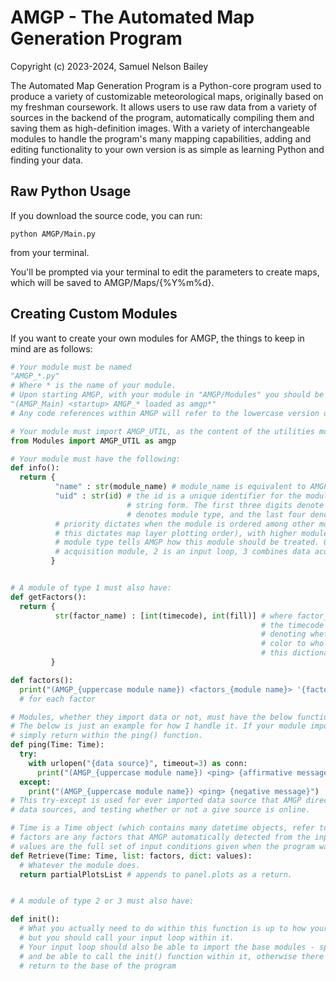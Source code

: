 # AMGP - The Automated Map Generation Program
Copyright (c) 2023-2024, Samuel Nelson Bailey
  
The Automated Map Generation Program is a Python-core program used to produce a variety of customizable meteorological maps, originally based on my freshman coursework. It allows users to use raw data from a variety of sources in the backend of the program, automatically compiling them and saving them as high-definition images. With a variety of interchangeable modules to handle the program's many mapping capabilities, adding and editing functionality to your own version is as simple as learning Python and finding your data.

## Raw Python Usage
If you download the source code, you can run:
```
python AMGP/Main.py
```
from your terminal.

You'll be prompted via your terminal to edit the parameters to create maps, which will be saved to AMGP/Maps/{%Y%m%d}.

## Creating Custom Modules
If you want to create your own modules for AMGP, the things to keep in mind are as follows:

~~~python
# Your module must be named
"AMGP_*.py"
# Where * is the name of your module.
# Upon starting AMGP, with your module in "AMGP/Modules" you should be greeted by a message stating
"(AMGP_Main) <startup> AMGP_* loaded as amgp*"
# Any code references within AMGP will refer to the lowercase version of the module name, without the underscore.

# Your module must import AMGP_UTIL, as the content of the utilities module is vital to everything AMGP does.
from Modules import AMGP_UTIL as amgp

# Your module must have the following:
def info():
  return {
          "name" : str(module_name) # module_name is equivalent to AMGP_*
          "uid" : str(id) # the id is a unique identifier for the module, consisting of 8 digits stored in
                          # string form. The first three digits denote the module number, the fourth digit
                          # denotes module type, and the last four denote module priority.
          # priority dictates when the module is ordered among other modules (for data modules,
          # this dictates map layer plotting order), with higher modules plotted below lower modules
          # module type tells AMGP how this module should be treated. 0 is a utility module, 1 is a data
          # acquisition module, 2 is an input loop, 3 combines data acquisition and input loops
         }


# A module of type 1 must also have:
def getFactors():
  return {
          str(factor_name) : [int(timecode), int(fill)] # where factor_name is the name of the factor to plot,
                                                        # the timecode as defined below, and a boolean 0 or 1
                                                        # denoting whether or not the factor being plotted applies
                                                        # color to whole of the map; these must be defined within
                                                        # this dictionary for each factor
         }

def factors():
  print("(AMGP_{uppercase module name}) <factors_{module name}> '{factor name}' - {factor description}")
  # for each factor

# Modules, whether they import data or not, must have the below function.
# The below is just an example for how I handle it. If your module imports no data,
# simply return within the ping() function.
def ping(Time: Time):
  try:
    with urlopen("{data source}", timeout=3) as conn:
      print("(AMGP_{uppercase module name}) <ping> {affirmative message}")
  except:
    print("(AMGP_{uppercase module name}) <ping> {negative message}")
# This try-except is used for ever imported data source that AMGP directly sources, as both a method of displaying
# data sources, and testing whether or not a give source is online.

# Time is a Time object (which contains many datetime objects, refer to the UTIL module)
# factors are any factors that AMGP automatically detected from the input, found in your module's getFactors()
# values are the full set of input conditions given when the program was run
def Retrieve(Time: Time, list: factors, dict: values):
  # Whatever the module does.
  return partialPlotsList # appends to panel.plots as a return.


# A module of type 2 or 3 must also have:

def init():
  # What you actually need to do within this function is up to how your module will function,
  # but you should call your input loop within it.
  # Your input loop should also be able to import the base modules - specifically AMGP_PLT -
  # and be able to call the init() function within it, otherwise there will be no easy way to
  # return to the base of the program
~~~

